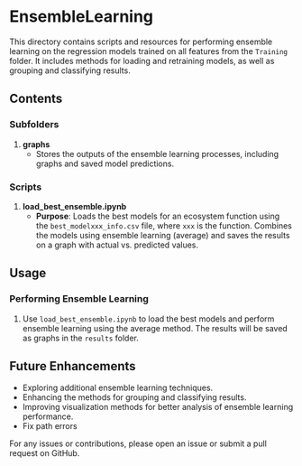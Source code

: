 # EnsembleLearning

This directory contains scripts and resources for performing ensemble learning on the regression models trained on all features from the `Training` folder. It includes methods for loading and retraining models, as well as grouping and classifying results.

## Contents

### Subfolders

1. **graphs**
   - Stores the outputs of the ensemble learning processes, including graphs and saved model predictions.

### Scripts

1. **load_best_ensemble.ipynb**
   - **Purpose**: Loads the best models for an ecosystem function using the `best_modelxxx_info.csv` file, where `xxx` is the function. Combines the models using ensemble learning (average) and saves the results on a graph with actual vs. predicted values.



## Usage

### Performing Ensemble Learning
1. Use `load_best_ensemble.ipynb` to load the best models and perform ensemble learning using the average method. The results will be saved as graphs in the `results` folder.

## Future Enhancements
- Exploring additional ensemble learning techniques.
- Enhancing the methods for grouping and classifying results.
- Improving visualization methods for better analysis of ensemble learning performance.
- Fix path errors

For any issues or contributions, please open an issue or submit a pull request on GitHub.
